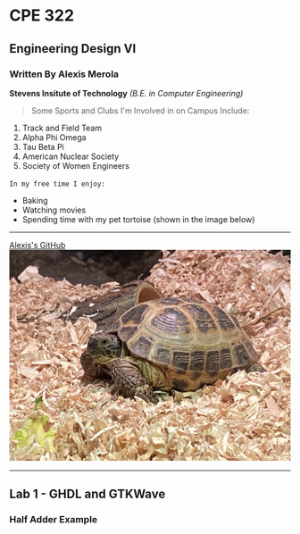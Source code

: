 # CPE 322
## Engineering Design VI
### Written By Alexis Merola

**Stevens Insitute of Technology**
*(B.E. in Computer Engineering)*

> Some Sports and Clubs I'm Involved in on Campus Include:

1. Track and Field Team
2. Alpha Phi Omega
3. Tau Beta Pi
4. American Nuclear Society
5. Society of Women Engineers

`In my free time I enjoy:`
- Baking
- Watching movies
- Spending time with my pet tortoise (shown in the image below)

---
[Alexis's GitHub](https://github.com/alexismerola/CPE322.git)
![alt text](IMG_5890.jpg)


---
## Lab 1 - GHDL and GTKWave
### Half Adder Example
